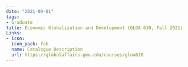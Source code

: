 ```yaml
---
date: "2021-09-01"
tags:
- Graduate
title: Economic Globalization and Development (GLOA 610, Fall 2021)
Links:
- icon: 
  icon_pack: fab
  name: Catalogue Description
  url: https://globalaffairs.gmu.edu/courses/gloa610
---
```

